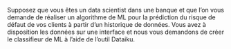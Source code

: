Supposez que vous êtes un data scientist dans une banque et que l’on vous demande de réaliser un
algorithme de ML pour la prédiction du risque de défaut de vos clients à partir d’un historique de
données. Vous avez à disposition les données sur une interface et nous vous demandons de créer le
classifieur de ML à l’aide de l’outil Dataiku.
